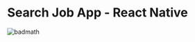 # Search Job App - React Native
![badmath](https://img.shields.io/github/languages/top/lernantino/badmath)
